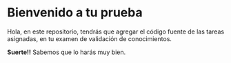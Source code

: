 # Bienvenido a tu prueba

Hola, en este repositorio, tendrás que agregar el código fuente de las tareas asignadas, en tu examen de validación de conocimientos. 

**Suerte!!** Sabemos que lo harás muy bien. 
